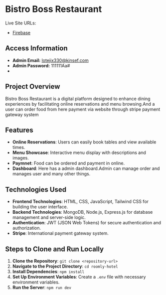 # Bistro Boss Restaurant

Live Site URLs:
- [Firebase](https://bistro-boss-e654b.web.app/)
## Access Information

- **Admin Email:** lotejix330@kinsef.com
- **Admin Password:** 111111Aa#
- 
## Project Overview

Bistro Boss Restaurant is a digital platform designed to enhance dining experiences by facilitating online reservations and menu browsing.And a user can order food from here payment via website through stripe payment gateway system

## Features

- **Online Reservations**: Users can easily book tables and view available times.
- **Menu Showcase**: Interactive menu display with descriptions and images.
- **Paymnet**: Food can be ordered and payment in online.
- **Dashboard**: Here has a admin dashboard.Admin can manage order and manages user and many other things.

## Technologies Used

- **Frontend Technologies**: HTML, CSS, JavaScript, Tailwind CSS for building the user interface.
- **Backend Technologies**: MongoDB, Node.js, Express.js for database management and server-side logic.
- **Authentication**: JWT (JSON Web Tokens) for secure authentication and authorization.
- **Stripe**: International payment gateway system.


## Steps to Clone and Run Locally

1. **Clone the Repository**: `git clone <repository-url>`
2. **Navigate to the Project Directory**: `cd roomly-hotel`
3. **Install Dependencies**: `npm install`
4. **Set Up Environment Variables**: Create a `.env` file with necessary environment variables.
5. **Run the Server**: `npm run dev`
